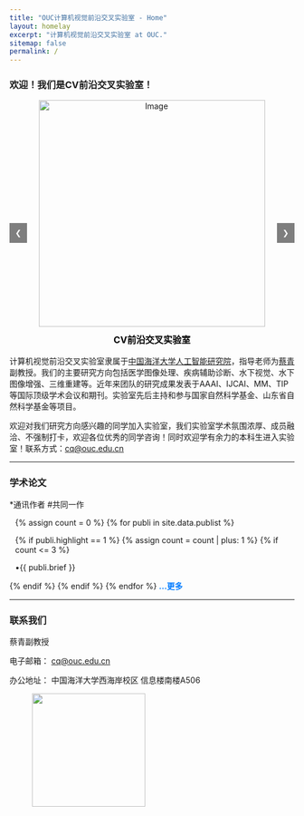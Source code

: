 ```yaml
---
title: "OUC计算机视觉前沿交叉实验室 - Home"
layout: homelay
excerpt: "计算机视觉前沿交叉实验室 at OUC."
sitemap: false
permalink: /
---
```


### 欢迎！我们是CV前沿交叉实验室！



 <div style="position: relative; text-align: center; margin: auto;">
<div style="text-align: center; margin: auto;">
  <img id="imageDisplay" src="{{ site.url }}{{ site.baseurl }}/images/homepageimg/image1.jpg" alt="Image" style=" height: 400px; object-fit: cover;">
   <!-- 图片标题 -->
  <h3 id="imageTitle" style="margin-top: 10px; font-size: 16px; font-weight: bold; color: black;">
    CV前沿交叉实验室
  </h3>
  
  <!-- 左右箭头按钮 -->
  <button onclick="changeImage(-1)" style="position: absolute; top: 50%; left: 0; background-color: rgba(0,0,0,0.5); color: white; border: none; padding: 10px;">
    &#10094;
  </button>
  <button onclick="changeImage(1)" style="position: absolute; top: 50%; right: 0;  background-color: rgba(0,0,0,0.5); color: white; border: none; padding: 10px;">
    &#10095;
  </button>
</div>
</div>
<script>
  let currentImage = 1;
  const totalImages = 5; // 假设总共有3张图片

  const titles = [
    "CV前沿交叉实验室",
    "学校图书馆前合影",
    "实验室聚餐合影",
    "8.20聚餐合影",
    "谭润清18大寿合影"
  ];

  function changeImage(direction) {
    currentImage += direction;
    if (currentImage > totalImages) currentImage = 1;
    if (currentImage < 1) currentImage = totalImages;
    document.getElementById('imageDisplay').src = `{{ site.url }}{{ site.baseurl }}/images/homepageimg/image${currentImage}.jpg`;
    document.getElementById('imageTitle').innerText = titles[currentImage - 1];
  }
</script>

<!-- ![]({{ site.url }}{{ site.baseurl }}/images/lab_logo.jpg){: style="width: 230px; float: left;margin-right: 20px; border: 10px"} -->


计算机视觉前沿交叉实验室隶属于<a href="https://www.ai-ouc.cn/" class="off" target="_blank">中国海洋大学人工智能研究院</a>，指导老师为<a href="https://tocaiqing.github.io" class="off" target="_blank">蔡青</a>副教授。我们的主要研究方向包括医学图像处理、疾病辅助诊断、水下视觉、水下图像增强、三维重建等。近年来团队的研究成果发表于AAAI、IJCAI、MM、TIP等国际顶级学术会议和期刊。实验室先后主持和参与国家自然科学基金、山东省自然科学基金等项目。

欢迎对我们研究方向感兴趣的同学加入实验室，我们实验室学术氛围浓厚、成员融洽、不强制打卡，欢迎各位优秀的同学咨询！同时欢迎学有余力的本科生进入实验室！联系方式：cq@ouc.edu.cn 







---
### 学术论文
*通讯作者 #共同一作

<div style="margin-left:10px">

{% assign count = 0 %}
{% for publi in site.data.publist %}


{% if publi.highlight == 1 %}
{% assign count = count | plus: 1 %}
    {% if count <= 3 %}

<div class="row">
<div class="col-sm-12 clearfix">
 <div class="row">
  <p><a class="pub1" style="font-size: 14px; text-decoration: none;">&#8226;{{ publi.brief }}</a></p>
  
 </div>
</div>
</div>



</div>

{% endif %}
{% endif %}
{% endfor %}
<a href="{{ site.url }}{{ site.baseurl }}/publications" style="text-decoration: none; color: #007bff; font-weight: bold;">...更多</a>

---

<!-- 
### 成员
---

#### 导师
{% assign number_printed = 0 %}
{% for member in site.data.team_members %}

{% assign even_odd = number_printed | modulo: 2 %}
{% if member.group == 0 %}

{% if even_odd == 0 %}
<div class="row">
{% endif %}

<div class="col-sm-6 clearfix">
  <img src="{{ site.url }}{{ site.baseurl }}/images/teampic/{{ member.photo }}" class="img-responsive" width="25%" style="float: left" />
  <h4><a href="https://tocaiqing.github.io" class="off" target="_blank">{{ member.name }}</a></h4>
  <i>{{ member.info }}</i>
</div>

{% assign number_printed = number_printed | plus: 1 %}

{% if even_odd == 1 %}
</div>
{% endif %}

{% endif %}
{% endfor %}

{% assign even_odd = number_printed | modulo: 2 %}
{% if even_odd == 1 %}
</div>
{% endif %}

---

#### 24级研究生
{% assign number_printed = 0 %}
{% for member in site.data.team_members %}

{% assign even_odd = number_printed | modulo: 2 %}
{% if member.group == 2 %}

{% if even_odd == 0 %}
<div class="row">
{% endif %}

<div class="col-sm-6 clearfix">
  <img src="{{ site.url }}{{ site.baseurl }}/images/teampic/{{ member.photo }}" class="img-responsive" width="25%" style="float: left" />
  <h4>{{ member.name }}</h4>
  <i>{{ member.info }}</i>
</div>

{% assign number_printed = number_printed | plus: 1 %}

{% if even_odd == 1 %}
</div>
{% endif %}

{% endif %}
{% endfor %}

{% assign even_odd = number_printed | modulo: 2 %}
{% if even_odd == 1 %}
</div>
{% endif %}


#### 23级研究生
{% assign number_printed = 0 %}
{% for member in site.data.team_members %}

{% assign even_odd = number_printed | modulo: 2 %}
{% if member.group == 1 %}

{% if even_odd == 0 %}
<div class="row">
{% endif %}

<div class="col-sm-6 clearfix">
  <img src="{{ site.url }}{{ site.baseurl }}/images/teampic/{{ member.photo }}" class="img-responsive" width="25%" style="float: left" />
  <h4><a href="{{ member.url }}" class="off">{{ member.name }}</a></h4>
  <i>{{ member.info }}</i>
</div>

{% assign number_printed = number_printed | plus: 1 %}

{% if even_odd == 1 %}
</div>
{% endif %}

{% endif %}
{% endfor %}

{% assign even_odd = number_printed | modulo: 2 %}
{% if even_odd == 1 %}
</div>
{% endif %}
-->
<!-- 
### 合作
We work with closely with numerous collaborators, including the [State Lab](https://www.mstatelab.com/) and [Bender Lab](https://benderlab.ucsf.edu/lab-members) at UCSF, the [Devlin Lab](https://www.psychiatry.pitt.edu/about-us/our-people/faculty/bernie-j-devlin-phd) at UPMC, the [Roeder Lab](http://www.stat.cmu.edu/~roeder/) at Carnegie Mellon, the [Sestan Lab](http://medicine.yale.edu/lab/sestan/index.aspx), and the [Talkowski lab](http://talkowski.mgh.harvard.edu/) at Harvard.

### 加入我们
If you are interested in joining please go to the [recruitment](recruitment) page. -->

### 联系我们
蔡青副教授

电子邮箱： cq@ouc.edu.cn

办公地址： 中国海洋大学西海岸校区 信息楼南楼A506


<figure class="third">
<img src="{{ site.url }}{{ site.baseurl }}/images/logopic/xiaohui.png" style="width: 200px">	

<!-- <img src="{{ site.url }}{{ site.baseurl }}/images/logopic/Logo_SFARI.png" style="width: 200px">

<img src="{{ site.url }}{{ site.baseurl }}/images/logopic/Logo_ASF.jpeg" style="width: 200px"> <img src="{{ site.url }}{{ site.baseurl }}/images/logopic/Logo_BBRF.png" style="width: 200px">
</figure> -->






